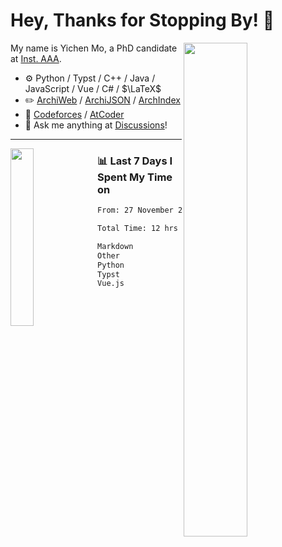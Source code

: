 # Hey, Thanks for Stopping By! 🦭

<picture>
    <source media="(prefers-color-scheme: dark)" srcset="https://github-readme-stats.vercel.app/api?username=amomorning&show_icons=true&theme=noctis_minimus&hide=issues">
    <img align="right" width="45%" src="https://github-readme-stats.vercel.app/api?username=amomorning&show_icons=true&theme=graywhite&hide=issues">
</picture>


My name is Yichen Mo, a PhD candidate at [Inst. AAA](https://archialgo.com).

-   :gear: Python / Typst / C++ / Java / JavaScript / Vue / C# / $\LaTeX$ 
-   :pencil2: [ArchiWeb](https://web.archialgo.com) / [ArchiJSON](https://www.food4rhino.com/en/app/archijson) / [ArchIndex](https://index.archialgo.com/) 
-   :abacus: [Codeforces](https://codeforces.com/profile/LaPluma) / [AtCoder](https://atcoder.jp/users/amomorning)
-   :thought_balloon: Ask me anything at [Discussions](https://github.com/amomorning/amomorning/discussions/new)!


---

<picture>
    <source media="(prefers-color-scheme: dark)" srcset="https://github-readme-stats.vercel.app/api/top-langs/?username=amomorning&hide=Mathematica&theme=noctis_minimus">
    <img align="left" width="27%" src="https://github-readme-stats.vercel.app/api/top-langs/?username=amomorning&hide=Mathematica&theme=graywhite">
</picture>

  
### 📊 Last 7 Days I Spent My Time on

<!--START_SECTION:waka-->

```txt
From: 27 November 2024 - To: 04 December 2024

Total Time: 12 hrs 56 mins

Markdown                   7 hrs 42 mins   ███████████████░░░░░░░░░░   59.52 %
Other                      1 hr 43 mins    ███▒░░░░░░░░░░░░░░░░░░░░░   13.37 %
Python                     1 hr 28 mins    ███░░░░░░░░░░░░░░░░░░░░░░   11.40 %
Typst                      1 hr 20 mins    ██▓░░░░░░░░░░░░░░░░░░░░░░   10.34 %
Vue.js                     33 mins         █░░░░░░░░░░░░░░░░░░░░░░░░   04.32 %
```

<!--END_SECTION:waka-->　　
